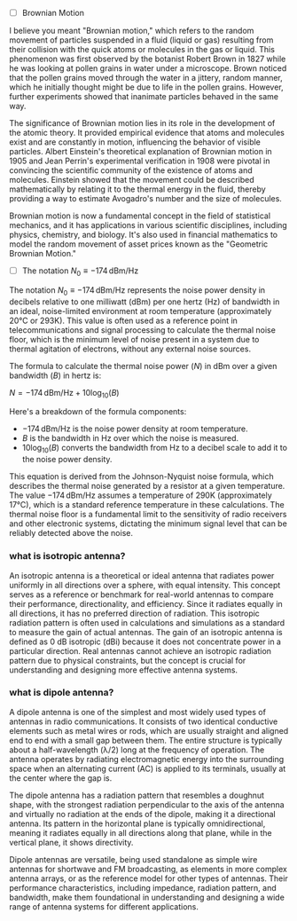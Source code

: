 

- [ ] Brownian Motion

I believe you meant "Brownian motion," which refers to the random movement of particles suspended in a fluid (liquid or gas) resulting from their collision with the quick atoms or molecules in the gas or liquid. This phenomenon was first observed by the botanist Robert Brown in 1827 while he was looking at pollen grains in water under a microscope. Brown noticed that the pollen grains moved through the water in a jittery, random manner, which he initially thought might be due to life in the pollen grains. However, further experiments showed that inanimate particles behaved in the same way.

The significance of Brownian motion lies in its role in the development of the atomic theory. It provided empirical evidence that atoms and molecules exist and are constantly in motion, influencing the behavior of visible particles. Albert Einstein's theoretical explanation of Brownian motion in 1905 and Jean Perrin's experimental verification in 1908 were pivotal in convincing the scientific community of the existence of atoms and molecules. Einstein showed that the movement could be described mathematically by relating it to the thermal energy in the fluid, thereby providing a way to estimate Avogadro's number and the size of molecules.

Brownian motion is now a fundamental concept in the field of statistical mechanics, and it has applications in various scientific disciplines, including physics, chemistry, and biology. It's also used in financial mathematics to model the random movement of asset prices known as the "Geometric Brownian Motion."

- [ ] The notation $N_0 \equiv -174 \, \text{dBm/Hz}$

The notation $N_0 \equiv -174 \, \text{dBm/Hz}$ represents the noise power density in decibels relative to one milliwatt (dBm) per one hertz (Hz) of bandwidth in an ideal, noise-limited environment at room temperature (approximately 20°C or 293K). This value is often used as a reference point in telecommunications and signal processing to calculate the thermal noise floor, which is the minimum level of noise present in a system due to thermal agitation of electrons, without any external noise sources.

The formula to calculate the thermal noise power ($N$) in dBm over a given bandwidth ($B$) in hertz is:

$N = -174 \, \text{dBm/Hz} + 10 \log_{10}(B)$

Here's a breakdown of the formula components:
- $-174 \, \text{dBm/Hz}$ is the noise power density at room temperature.
- $B$ is the bandwidth in Hz over which the noise is measured.
- $10 \log_{10}(B)$ converts the bandwidth from Hz to a decibel scale to add it to the noise power density.

This equation is derived from the Johnson-Nyquist noise formula, which describes the thermal noise generated by a resistor at a given temperature. The value $-174 \, \text{dBm/Hz}$ assumes a temperature of 290K (approximately 17°C), which is a standard reference temperature in these calculations. The thermal noise floor is a fundamental limit to the sensitivity of radio receivers and other electronic systems, dictating the minimum signal level that can be reliably detected above the noise.

### what is isotropic antenna?

An isotropic antenna is a theoretical or ideal antenna that radiates power uniformly in all directions over a sphere, with equal intensity. This concept serves as a reference or benchmark for real-world antennas to compare their performance, directionality, and efficiency. Since it radiates equally in all directions, it has no preferred direction of radiation. This isotropic radiation pattern is often used in calculations and simulations as a standard to measure the gain of actual antennas. The gain of an isotropic antenna is defined as 0 dB isotropic (dBi) because it does not concentrate power in a particular direction. Real antennas cannot achieve an isotropic radiation pattern due to physical constraints, but the concept is crucial for understanding and designing more effective antenna systems.

### what is dipole antenna?

A dipole antenna is one of the simplest and most widely used types of antennas in radio communications. It consists of two identical conductive elements such as metal wires or rods, which are usually straight and aligned end to end with a small gap between them. The entire structure is typically about a half-wavelength (λ/2) long at the frequency of operation. The antenna operates by radiating electromagnetic energy into the surrounding space when an alternating current (AC) is applied to its terminals, usually at the center where the gap is.

The dipole antenna has a radiation pattern that resembles a doughnut shape, with the strongest radiation perpendicular to the axis of the antenna and virtually no radiation at the ends of the dipole, making it a directional antenna. Its pattern in the horizontal plane is typically omnidirectional, meaning it radiates equally in all directions along that plane, while in the vertical plane, it shows directivity.

Dipole antennas are versatile, being used standalone as simple wire antennas for shortwave and FM broadcasting, as elements in more complex antenna arrays, or as the reference model for other types of antennas. Their performance characteristics, including impedance, radiation pattern, and bandwidth, make them foundational in understanding and designing a wide range of antenna systems for different applications.
